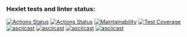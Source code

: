 ### Hexlet tests and linter status:

[![Actions Status](https://github.com/EgorUlitin/frontend-project-lvl2/workflows/hexlet-check/badge.svg)](https://github.com/EgorUlitin/frontend-project-lvl2/actions)
[![Actions Status](https://github.com/EgorUlitin/frontend-project-lvl2/workflows/build-check/badge.svg)](https://github.com/EgorUlitin/frontend-project-lvl2/actions)
[![Maintainability](https://api.codeclimate.com/v1/badges/6ea0c2821b6027b40881/maintainability)](https://codeclimate.com/github/EgorUlitin/frontend-project-lvl2/maintainability)
[![Test Coverage](https://api.codeclimate.com/v1/badges/6ea0c2821b6027b40881/test_coverage)](https://codeclimate.com/github/EgorUlitin/frontend-project-lvl2/test_coverage)
[![asciicast](https://asciinema.org/a/5CtSowyIAbq15yV9C1EGEFiJs.svg)](https://asciinema.org/a/5CtSowyIAbq15yV9C1EGEFiJs)
[![asciicast](https://asciinema.org/a/0lXqqIIdEEQEmpcrOlPQb6KMQ.svg)](https://asciinema.org/a/0lXqqIIdEEQEmpcrOlPQb6KMQ)
[![asciicast](https://asciinema.org/a/eAQ5JfJ2gT1TuVqPF1NcR1gLf.svg)](https://asciinema.org/a/eAQ5JfJ2gT1TuVqPF1NcR1gLf)
[![asciicast](https://asciinema.org/a/rLZv09Fg4MYjZdY5uAF2AIhhQ.svg)](https://asciinema.org/a/rLZv09Fg4MYjZdY5uAF2AIhhQ)
